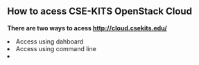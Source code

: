 How to acess CSE-KITS OpenStack Cloud
---------------------------------
<b>There are two ways to acess http://cloud.csekits.edu/</b>
<li>Access using dahboard</li>
<li>Access using command line<li>


